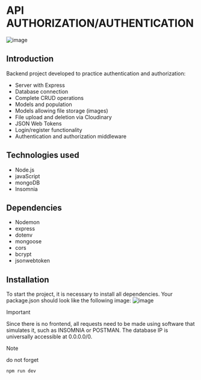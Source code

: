 

# API AUTHORIZATION/AUTHENTICATION
![image](https://github.com/Quinteroo/Backend-Authentication/assets/146204443/86bf2359-aa7a-46c1-8507-94b187fbac3b)



## Introduction
Backend project developed to practice authentication and authorization:
- Server with Express
- Database connection
- Complete CRUD operations
- Models and population
- Models allowing file storage (images)
- File upload and deletion via Cloudinary
- JSON Web Tokens
- Login/register functionality
- Authentication and authorization middleware

## Technologies used
- Node.js
- javaScript
- mongoDB
- Insomnia

## Dependencies
- Nodemon
- express
- dotenv
- mongoose
- cors
- bcrypt
- jsonwebtoken
  

## Installation
To start the project, it is necessary to install all dependencies. Your package.json should look like the following image:
![image](https://github.com/Quinteroo/Backend-Authentication/assets/146204443/138fcbcc-c916-48f7-b831-46cf5c2270d6)



>[!IMPORTANT]
> Since there is no frontend, all requests need to be made using software that simulates it, such as INSOMNIA or POSTMAN. The database IP is universally accessible at 0.0.0.0/0.

>[!NOTE]
> do not forget
>```js
>npm run dev
>```
